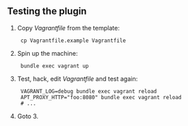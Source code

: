 ## Testing the plugin

1. Copy _Vagrantfile_ from the template:

        cp Vagrantfile.example Vagrantfile

2. Spin up the machine:

        bundle exec vagrant up

3. Test, hack, edit _Vagrantfile_ and test again:

        VAGRANT_LOG=debug bundle exec vagrant reload
        APT_PROXY_HTTP="foo:8080" bundle exec vagrant reload
        # ...

4. Goto 3.
